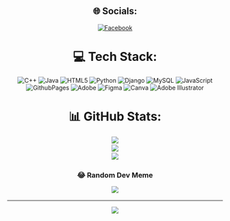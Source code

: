 <div align="center"![Header](https://raw.githubusercontent.com/bncdns03/bncdns03/master/header.jpg)
- 👋 Hi, I’m @bncdns03
- 👀 I’m interested in playing video games and sports
- 🌱 I’m currently learning c++, python, and html
- 💞️ I’m looking to collaborate on ...
- 📫 How to reach me ...
- 😄 Pronouns: ...
- ⚡ Fun fact: ...



<!---
bncdns03/bncdns03 is a ✨ special ✨ repository because its `README.md` (this file) appears on your GitHub profile.
You can click the Preview link to take a look at your changes.
--->

## 🌐 Socials:
[![Facebook](https://img.shields.io/badge/Facebook-%231877F2.svg?logo=Facebook&logoColor=white)](https://facebook.com/bncdnslmsn27) 

# 💻 Tech Stack:
![C++](https://img.shields.io/badge/c++-%2300599C.svg?style=for-the-badge&logo=c%2B%2B&logoColor=white) ![Java](https://img.shields.io/badge/java-%23ED8B00.svg?style=for-the-badge&logo=openjdk&logoColor=white) ![HTML5](https://img.shields.io/badge/html5-%23E34F26.svg?style=for-the-badge&logo=html5&logoColor=white) ![Python](https://img.shields.io/badge/python-3670A0?style=for-the-badge&logo=python&logoColor=ffdd54) ![Django](https://img.shields.io/badge/django-%23092E20.svg?style=for-the-badge&logo=django&logoColor=white) ![MySQL](https://img.shields.io/badge/mysql-%2300000f.svg?style=for-the-badge&logo=mysql&logoColor=white) ![JavaScript](https://img.shields.io/badge/javascript-%23323330.svg?style=for-the-badge&logo=javascript&logoColor=%23F7DF1E) ![GithubPages](https://img.shields.io/badge/github%20pages-121013?style=for-the-badge&logo=github&logoColor=white) ![Adobe](https://img.shields.io/badge/adobe-%23FF0000.svg?style=for-the-badge&logo=adobe&logoColor=white) ![Figma](https://img.shields.io/badge/figma-%23F24E1E.svg?style=for-the-badge&logo=figma&logoColor=white) ![Canva](https://img.shields.io/badge/Canva-%2300C4CC.svg?style=for-the-badge&logo=Canva&logoColor=white) ![Adobe Illustrator](https://img.shields.io/badge/adobe%20illustrator-%23FF9A00.svg?style=for-the-badge&logo=adobe%20illustrator&logoColor=white)
# 📊 GitHub Stats:
![](https://github-readme-stats.vercel.app/api?username=bncdns03&theme=blue-green&hide_border=false&include_all_commits=false&count_private=false)<br/>
![](https://github-readme-streak-stats.herokuapp.com/?user=bncdns03&theme=blue-green&hide_border=false)<br/>
![](https://github-readme-stats.vercel.app/api/top-langs/?username=bncdns03&theme=blue-green&hide_border=false&include_all_commits=false&count_private=false&layout=compact)

### 😂 Random Dev Meme
<img src='https://randommeme-five.vercel.app/' style="height: 400px;"/>

---
[![](https://visitcount.itsvg.in/api?id=bncdns03&icon=7&color=10)](https://visitcount.itsvg.in)

<!-- Proudly created with GPRM ( https://gprm.itsvg.in ) -->
